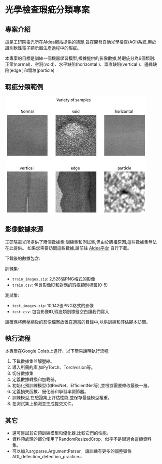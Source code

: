 # 光學檢查瑕疵分類專案

## 專案介紹
這是工研院電光所在AIdea網站提供的議題,旨在開發自動光學檢查(AOI)系統,用於識別軟性電子顯示器生產過程中的瑕疵。

本專案的目標是訓練一個機器學習模型,根據提供的影像數據,將瑕疵分為6個類別:
正常(normal)、空洞(void)、水平缺陷(horizontal )、垂直缺陷(vertical )、邊緣缺陷(edge )和顆粒(particle)

## 瑕疵分類範例

<img src="https://github.com/NoahWuW/AOI_defection_detection_practice/blob/main/dataset_example.jpg" alt="alt text" width="468" height="390">

## 影像數據來源
工研院電光所提供了兩個數據集:訓練集和測試集,但由於版權原因,這些數據集無法在此提供。
如果您需要訪問這些數據,請前往 [AIdea平台](https://aidea-web.tw/topic/285ef3be-44eb-43dd-85cc-f0388bf85ea4) 自行下載。

下載後的數據包含:

訓練集:
- `train_images.zip`: 2,528張PNG格式的影像
- `train.csv`: 包含影像ID和對應的瑕疵類別標籤(0-5)

測試集:
- `test_images.zip`: 10,142張PNG格式的影像
- `test.csv`: 包含影像ID,瑕疵類別標籤空白讓我們寫入

請確保將解壓縮後的影像檔案放置在適當的目錄中,以供訓練和評估腳本訪問。

## 執行流程
本專案在Google Colab上進行。以下簡易說明執行流程:

1. 下載數據集並解壓縮。
2. 導入所需的庫,如PyTorch、Torchvision等。
3. 切分數據集
3. 定義數據轉換和加載器。
4. 初始化預訓練模型(如ResNet、EfficientNet等),並根據需要修改最後一層。
5. 定義損失函數、優化器和學習率調節器。
6. 訓練模型,在驗證集上評估性能,並保存最佳模型權重。
7. 在測試集上預測並生成提交文件。

## 其它
- 還可嘗試其它預訓練模型和優化器,比較它們的性能。
- 資料預處理的部分使用了RandomResizedCrop，似乎不是很適合這類資料集。
- 可以加入argparse.ArgumentParser，讓訓練有更多的調整彈性
AOI_defection_detection_practice~
